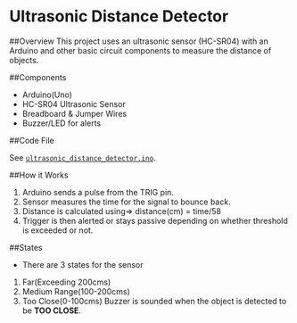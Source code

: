 # Ultrasonic Distance Detector

##Overview
This project uses an ultrasonic sensor (HC-SR04) with an Arduino and other basic circuit components to measure the distance of objects.


##Components
- Arduino(Uno)
- HC-SR04 Ultrasonic Sensor
- Breadboard & Jumper Wires
- Buzzer/LED for alerts

##Code File

See [`ultrasonic_distance_detector.ino`](ultrasonic_distance_detector.ino).

##How it Works
1. Arduino sends a pulse from the TRIG pin. 
2. Sensor measures the time for the signal to bounce back. 
3. Distance is calculated using=> distance(cm) = time/58 
4. Trigger is then alerted or stays passive depending on whether threshold is exceeded or not.

##States
- There are 3 states for the sensor

1. Far(Exceeding 200cms)
2. Medium Range(100-200cms)
3. Too Close(0-100cms) Buzzer is sounded when the object is detected to be **TOO CLOSE**.
